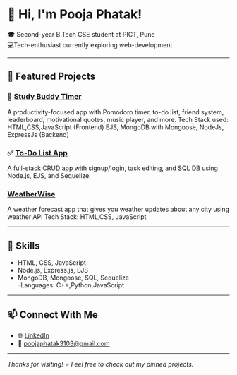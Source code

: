 # 👋 Hi, I'm Pooja Phatak!

🎓 Second-year B.Tech CSE student at PICT, Pune  
💻Tech-enthusiast currently exploring web-development


---

## 🚀 Featured Projects

### 🧠 [Study Buddy Timer](https://github.com/Poojaphatak/Study_buddy_app_Pomozone.git)
A productivity-focused app with Pomodoro timer, to-do list, friend system, leaderboard, motivational quotes, music player, and more.
Tech Stack used: HTML,CSS,JavaScript (Frontend)
                 EJS, MongoDB with Mongoose, NodeJs, ExpressJs (Backend)
### ✅ [To-Do List App](https://github.com/Poojaphatak/todo-list-app.git)
A full-stack CRUD app with signup/login, task editing, and SQL DB using Node.js, EJS, and Sequelize.

### [WeatherWise](https://github.com/Poojaphatak/WeatherWise.git)
A weather forecast app that gives you weather updates about any city using weather API
Tech Stack: HTML,CSS, JavaScript


---


## 💼 Skills

- HTML, CSS, JavaScript  
- Node.js, Express.js, EJS  
- MongoDB, Mongoose, SQL, Sequelize  
-Languages: C++,Python,JavaScript

---

## 📫 Connect With Me

- 🌐 [LinkedIn](www.linkedin.com/in/pooja-phatak-714ab0344)  
- 📧 poojaphatak3103@gmail.com

---

_Thanks for visiting! ⭐ Feel free to check out my pinned projects._
